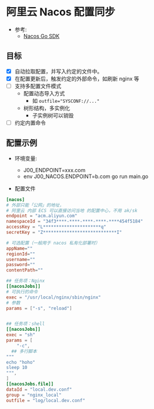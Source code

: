 # 阿里云 Nacos 配置同步

* 参考:
    * [Nacos Go SDK](https://help.aliyun.com/document_detail/130211.html)

## 目标

* [x] 自动拉取配置，并写入约定的文件中。
* [x] 在配置更新后，触发约定的外部命令，如刷新 nginx 等
* [ ] 支持多配置文件模式
	* 配置动态导入方式
        * 如 `outfile="SYSCONF://..."`
    * 树形结构，多实例化
        * 子实例树可以销毁
* [ ] 约定内置命令

## 配置示例

* 环境变量:
  * J00_ENDPOINT=xxx.com
  * env J00_NACOS.ENDPOINT=b.com  go run main.go


* 配置文件

```toml
[nacos]
# 外部只能「公网」的地址，
# 阿里云 内部 ECS 可以直接访问当地 的配置中心，不用 ak/sk
endpoint = "acm.aliyun.com"
namespaceId = "34f3****-****-****-****-****454f5184"
accessKey = "L**********************q"
secretKey = "Z****************************I"

# 可选配置（一般用于 nacos 私有化部署时）
appName=""
regionId=""
username=""
password=""
contentPath=""

## 任务项：Nginx
[[nacosJobs]]
# 可执行的命令
exec = "/usr/local/nginx/sbin/nginx"
# 参数
params = ["-s", "reload"]


## 任务项：shell
[[nacosJobs]]
exec = "sh"
params = [
    "-c",
  ## 多行脚本
"""
echo "hoho"
sleep 10
""",
]
[[nacosJobs.file]]
dataId = "local.dev.conf"
group = "nginx_local"
outfile = "log/local.dev.conf"
```

